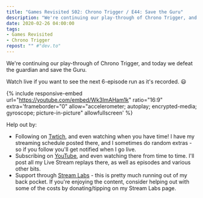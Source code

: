 ```yaml
---
title: "Games Revisited S02: Chrono Trigger / E44: Save the Guru"
description: "We're continuing our play-through of Chrono Trigger, and today we defeat the guardian and save the Guru."
date: 2020-02-26 04:00:00
tags:
- Games Revisited
- Chrono Trigger
repost: "" #"dev.to"
---
```


We're continuing our play-through of Chrono Trigger, and today we defeat the guardian and save the Guru.

Watch live if you want to see the next 6-episode run as it's recorded. :smiley:
<!--more-->

{% include responsive-embed url="https://youtube.com/embed/Wk3ImAHam1k" ratio="16:9" extra='frameborder="0" allow="accelerometer; autoplay; encrypted-media; gyroscope; picture-in-picture" allowfullscreen' %}

Help out by:
 * Following on [Twtich](https://twitch.tv/AnonJr_Live), and even watching when you have time! I have my streaming schedule posted there, and I sometimes do random extras - so if you follow you'll get notified when I go live.
 * Subscribing on [YouTube](http://www.youtube.com/channel/UCXafqhKHbkSUIrq0LAuu0tw), and even watching there from time to time. I'll post all my Live Stream replays there, as well as episodes and various other bits.
 * Support through [Stream Labs](https://streamlabs.com/anonjr_live) - this is pretty much running out of my back pocket. If you're enjoying the content, consider helping out with some of the costs by donating/tipping on my Stream Labs page.